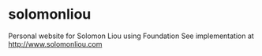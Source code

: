 solomonliou
===========
Personal website for Solomon Liou using Foundation
See implementation at http://www.solomonliou.com
